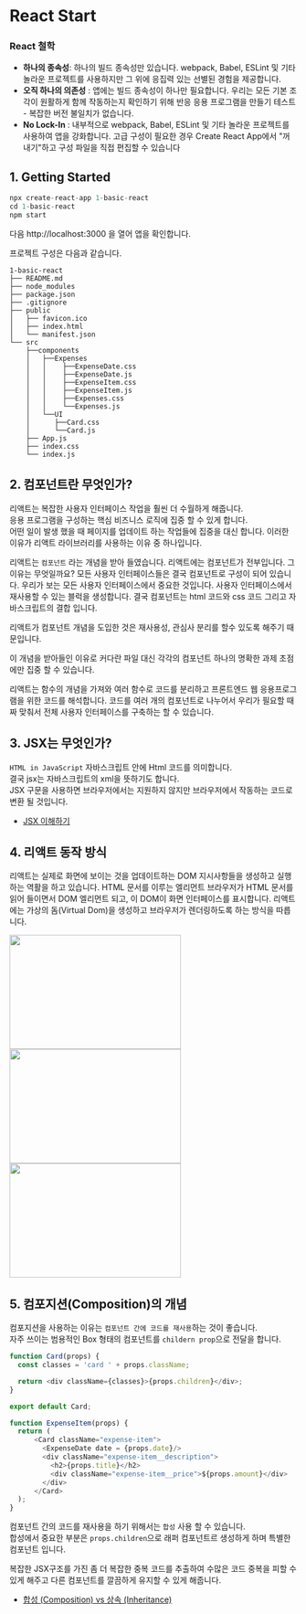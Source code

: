 # React Start

### React 철학
* **하나의 종속성**: 하나의 빌드 종속성만 있습니다. webpack, Babel, ESLint 및 기타 놀라운 프로젝트를 사용하지만 그 위에 응집력 있는 선별된 경험을 제공합니다.  
* **오직 하나의 의존성** : 앱에는 빌드 종속성이 하나만 필요합니다. 우리는 모든 기본 조각이 원활하게 함께 작동하는지 확인하기 위해 반응 응용 프로그램을 만들기 테스트 - 복잡한 버전 불일치가 없습니다.  
* **No Lock-In** : 내부적으로 webpack, Babel, ESLint 및 기타 놀라운 프로젝트를 사용하여 앱을 강화합니다. 고급 구성이 필요한 경우 Create React App에서 "꺼내기"하고 구성 파일을 직접 편집할 수 있습니다


## 1. Getting Started

```javascript
npx create-react-app 1-basic-react
cd 1-basic-react
npm start
```
다음 http://localhost:3000 을 열어 앱을 확인합니다.  

프로젝트 구성은 다음과 같습니다.
```
1-basic-react
├── README.md
├── node_modules
├── package.json
├── .gitignore
├── public
│   ├── favicon.ico
│   ├── index.html
│   └── manifest.json
└── src
    ├──components
    │   ├──Expenses
    │   │    ├──ExpenseDate.css
    │   │    ├──ExpenseDate.js
    │   │    ├──ExpenseItem.css
    │   │    ├──ExpenseItem.js
    │   │    ├──Expenses.css
    │   │    └──Expenses.js
    │   └──UI
    │      ├──Card.css
    │      └──Card.js
    ├── App.js
    ├── index.css
    └── index.js   
```

## 2. 컴포넌트란 무엇인가?
리액트는 복잡한 사용자 인터페이스 작업을 훨씬 더 수월하게 해줍니다.  
응용 프로그램을 구성하는 핵심 비즈니스 로직에 집중 할 수 있게 합니다.  
어떤 일이 발생 했을 때 페이지를 업데이트 하는 작업들에 집중을 대신 합니다.
이러한 이유가 리액트 라이브러리를 사용하는 이유 중 하나입니다.

리액트는 `컴포넌트` 라는 개념을 받아 들였습니다. 리액트에는 컴포넌트가 전부입니다.
그 이유는 무엇일까요? 모든 사용자 인터페이스들은 결국 컴포넌트로 구성이 되어 있습니다.
우리가 보는 모든 사용자 인터페이스에서 중요한 것입니다. 사용자 인터페이스에서 재사용할 수 있는 블럭을 생성합니다.
결국 컴포넌트는 html 코드와 css 코드 그리고 자바스크립트의 결합 입니다.

리액트가 컴포넌트 개념을 도입한 것은 재사용성, 관심사 분리를 할수 있도록 해주기 때문입니다.

이 개념을 받아들인 이유로 커다란 파일 대신 각각의 컴포넌트 하나의 명확한 과제 초점에만 집중 할 수 있습니다.

리액트는 함수의 개념을 가져와 여러 함수로 코드를 분리하고 프론트엔드 웹 응용프로그램을 위한 코드를 해석합니다.
코드를 여러 개의 컴포넌트로 나누어서 우리가 필요할 때 짜 맞춰서 전체 사용자 인터페이스를 구축하는 할 수 있습니다.

## 3. JSX는 무엇인가?

`HTML in JavaScript` 자바스크립트 안에 Html 코드를 의미합니다.  
결국 jsx는 자바스크립트의 xml을 뜻하기도 합니다.  
JSX 구문을 사용하면 브라우저에서는 지원하지 않지만 브라우저에서 작동하는 코드로 변환 될 것입니다.


* [JSX 이해하기](https://ko.reactjs.org/docs/jsx-in-depth.html)


## 4. 리액트 동작 방식

리액트는 실제로 화면에 보이는 것을 업데이트하는 DOM 지시사항들을 생성하고 실행하는 역활을 하고 있습니다.
HTML 문서를 이루는 엘리먼트 브라우저가 HTML 문서를 읽어 들이면서 DOM 엘리먼트 되고, 이 DOM이 화면 인터페이스를 표시합니다.
리액트에는 가상의 돔(Virtual Dom)을 생성하고 브라우저가 렌더링하도록 하는 방식을 따릅니다.

<img src = "https://user-images.githubusercontent.com/68071599/179643131-4fa4feb0-3ef1-4298-be3a-9627f43664af.JPG" width="300" height="200"/>
<img src = "https://user-images.githubusercontent.com/68071599/179644494-3f0e4af2-7a18-40d0-b432-aeb9924fc317.JPG" width="300" height="200"/>
<img src = "https://user-images.githubusercontent.com/68071599/179644502-84b7b935-354a-49ca-ba20-372e83a827a3.JPG" width="300" height="200"/>


## 5. 컴포지션(Composition)의 개념

컴포지션을 사용하는 이유는 `컴포넌트 간에 코드를 재사용`하는 것이 좋습니다.  
자주 쓰이는 범용적인 Box 형태의 컴포넌트를 `childern prop`으로 전달을 합니다.  

```javascript
function Card(props) {
  const classes = 'card ' + props.className;

  return <div className={classes}>{props.children}</div>;
}

export default Card;
```

```javascript
function ExpenseItem(props) {
  return (
      <Card className="expense-item">
        <ExpenseDate date = {props.date}/>
        <div className="expense-item__description">
          <h2>{props.title}</h2>
          <div className="expense-item__price">${props.amount}</div>
        </div>
      </Card>
  );
}
```

컴포넌트 간의 코드를 재사용을 하기 위해서는 `합성` 사용 할 수 있습니다.  
합성에서 중요한 부분은 `props.children`으로 래퍼 컴포넌트르 생성하게 하며 특별한 컴포넌트 입니다. 

복잡한 JSX구조를 가진 좀 더 복잡한 중복 코드를 추출하여 수많은 코드 중복을 피할 수 있게 해주고 다른 컴포넌트를 깔끔하게 유지할 수 있게 해줍니다.

* [합성 (Composition) vs 상속 (Inheritance)](https://ko.reactjs.org/docs/composition-vs-inheritance.html)




